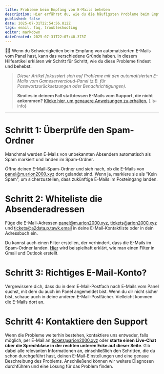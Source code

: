 ```yaml
---
title: Probleme beim Empfang von E-Mails beheben
description: Hier erfährst du, wie du die häufigsten Probleme beim Empfang von E-Mails der Gameservercloud ganz einfach lösen kannst.
published: false
date: 2025-07-31T22:54:56.812Z
tags: email, faq, troubleshooting
editor: markdown
dateCreated: 2025-07-31T22:07:40.373Z
---
```


📩❌ Wenn du Schwierigkeiten beim Empfang von automatisierten E-Mails vom Panel hast, kann das verschiedene Gründe haben. In diesem Hilfeartikel erklären wir Schritt für Schritt, wie du diese Probleme findest und behebst.

> *Dieser Artikel fokussiert sich auf Probleme mit den automatisierten E-Mails vom Gameservercloud-Panel  (z.B. für Passwortzurücksetzungen oder Benachrichtigungen).*
>
> **Sind es in deinem Fall stattdessen E-Mails vom Support, die nicht ankommen?** [Klicke hier, um genauere Anweisungen zu erhalten.](https://arion2000.tawk.help/article/64be6e3954d1b209d02369c2 "Klicke hier, um den dazugehörigen Artikel im arion2000.xyz Support-Center unter arion2000.tawk.help zu öffnen")
{.is-info}

---

# Schritt 1: Überprüfe den Spam-Ordner

Manchmal werden E-Mails von unbekannten Absendern automatisch als Spam markiert und landen im Spam-Ordner.

Öffne deinen E-Mail-Spam-Ordner und sieh nach, ob die E-Mails von <panel@m.arion2000.xyz> dort gelandet sind. Wenn ja, markiere sie als "Kein Spam", um sicherzustellen, dass zukünftige E-Mails im Posteingang landen.

# Schritt 2: Whiteliste die Absenderadressen

Füge die E-Mail-Adressen <panel@m.arion2000.xyz>, <tickets@arion2000.xyz> und <tickets@a2data.p.tawk.email> in deine E-Mail-Kontaktliste oder in dein Adressbuch ein.

Du kannst auch einen Filter erstellen, der verhindert, dass die E-Mails im Spam-Ordner landen. [Hier](https://arion2000.tawk.help/article/64be6e3954d1b209d02369c2#:~:text=Outlook "Klicke hier, um den dazugehörigen Artikel im arion2000.xyz Support-Center unter arion2000.tawk.help zu öffnen") wird beispielhaft erklärt, wie man einen Filter in Gmail und Outlook erstellt.

# Schritt 3: Richtiges E-Mail-Konto?

Vergewissere dich, dass du in dem E-Mail-Postfach nach E-Mails vom Panel suchst, mit dem du auch im Panel angemeldet bist. Wenn du dir nicht sicher bist, schaue auch in deine anderen E-Mail-Postfächer. Vielleicht kommen die E-Mails dort an.

# Schritt 4: Kontaktiere den Support

Wenn die Probleme weiterhin bestehen, kontaktiere uns entweder, falls möglich, per E-Mail an <tickets@arion2000.xyz> oder **starte einen Live-Chat über die Sprechblase in der rechten unteren Ecke auf dieser Seite**. Gib dabei alle relevanten Informationen an, einschließlich den Schritten, die du schon durchgeführt hast, deinen E-Mail-Einstellungen und eine genaue Beschreibung des Problems. Anschließend können wir weitere Diagnosen durchführen und eine Lösung für das Problem finden.
